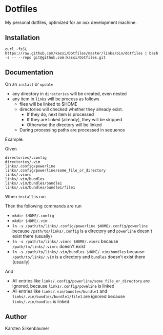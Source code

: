 # Dotfiles

My personal dotfiles, optimized for an osx development machine.

## Installation

	curl -fsSL https://raw.github.com/kassi/Dotfiles/master/links/bin/dotfiles | bash -s -- --repo git@github.com:kassi/Dotfiles.git

## Documentation

On an `install` or `update`

* any directory in `directories` will be created, even nested
* any item in `links` will be process as follows
    * files will be linked to $HOME
    * directories will checked whether they already exist.
        * If they do, next item is processed
        * If they are linked (already), they will be skipped
        * Otherwise the directory will be linked
    * During processing paths are processed in sequence

Example:

Given
```
directories/.config
directories/.vim
links/.config/powerline
links/.config/powerline/some_file_or_directory
links/.vimrc
links/.vim/bundles
links/.vim/bundles/bundle1
links/.vim/bundles/bundle1/file1
```

When `install` is run

Then the following commands are run

* `mkdir $HOME/.config`
* `mkdir $HOME/.vim`
* `ln -s /path/to/links/.config/powerline $HOME/.config/powerline` because `/path/to/links/.config` is a directory and `powerline` doesn't exist there (usually)
* `ln -s /path/to/links/.vimrc $HOME/.vimrc` because `/path/to/links/.vimrc` doesn't exist
* `ln -s /path/to/links/.vim/bundles $HOME/.vim/bundles` because `/path/to/links/.vim` is a directory and `bundles` doesn't exist there (usually)

And

* All entries like `links/.config/powerline/some_file_or_directory` are ignored, because `links/.config/poweline` is linked
* All entries like `links/.vim/bundles/bundle1` and `links/.vim/bundles/bundle1/file1` are ignored because `links/.vim/bundles` is linked

## Author

Karsten Silkenbäumer
